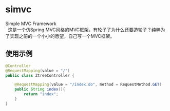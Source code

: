 # simvc
Simple MVC Framework    
 
这是一个仿Spring MVC风格的MVC框架，有轮子了为什么还要造轮子？纯粹为了实现之前的一个小小的愿望，自己写一个MVC框架。

## 使用示例
```java
@Controller
@RequestMapping(value = "/")
public class ZtreeController {

    @RequestMapping(value = "/index.do", method = RequestMethod.GET)
    public String index(){
        return "index";
    }
}
```
